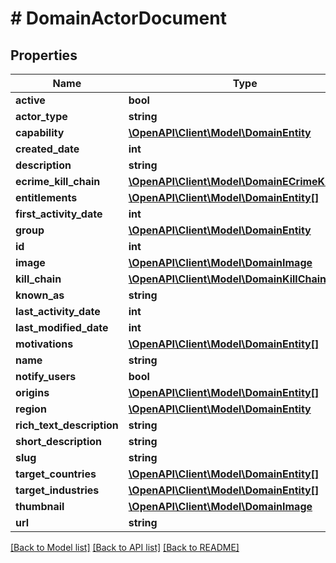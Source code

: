 # # DomainActorDocument

## Properties

Name | Type | Description | Notes
------------ | ------------- | ------------- | -------------
**active** | **bool** |  |
**actor_type** | **string** |  | [optional]
**capability** | [**\OpenAPI\Client\Model\DomainEntity**](DomainEntity.md) |  | [optional]
**created_date** | **int** |  |
**description** | **string** |  | [optional]
**ecrime_kill_chain** | [**\OpenAPI\Client\Model\DomainECrimeKillChain**](DomainECrimeKillChain.md) |  | [optional]
**entitlements** | [**\OpenAPI\Client\Model\DomainEntity[]**](DomainEntity.md) |  | [optional]
**first_activity_date** | **int** |  |
**group** | [**\OpenAPI\Client\Model\DomainEntity**](DomainEntity.md) |  | [optional]
**id** | **int** |  |
**image** | [**\OpenAPI\Client\Model\DomainImage**](DomainImage.md) |  | [optional]
**kill_chain** | [**\OpenAPI\Client\Model\DomainKillChain**](DomainKillChain.md) |  | [optional]
**known_as** | **string** |  |
**last_activity_date** | **int** |  |
**last_modified_date** | **int** |  |
**motivations** | [**\OpenAPI\Client\Model\DomainEntity[]**](DomainEntity.md) |  |
**name** | **string** |  |
**notify_users** | **bool** |  |
**origins** | [**\OpenAPI\Client\Model\DomainEntity[]**](DomainEntity.md) |  |
**region** | [**\OpenAPI\Client\Model\DomainEntity**](DomainEntity.md) |  | [optional]
**rich_text_description** | **string** |  | [optional]
**short_description** | **string** |  |
**slug** | **string** |  |
**target_countries** | [**\OpenAPI\Client\Model\DomainEntity[]**](DomainEntity.md) |  |
**target_industries** | [**\OpenAPI\Client\Model\DomainEntity[]**](DomainEntity.md) |  |
**thumbnail** | [**\OpenAPI\Client\Model\DomainImage**](DomainImage.md) |  | [optional]
**url** | **string** |  | [optional]

[[Back to Model list]](../../README.md#models) [[Back to API list]](../../README.md#endpoints) [[Back to README]](../../README.md)
